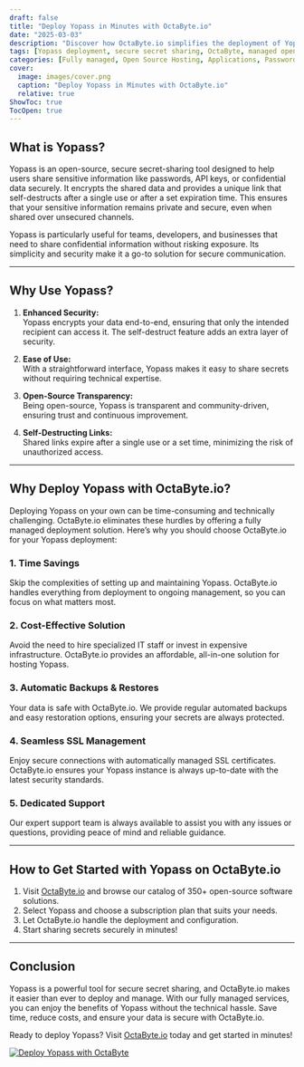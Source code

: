 ```yaml
---
draft: false
title: "Deploy Yopass in Minutes with OctaByte.io"
date: "2025-03-03"
description: "Discover how OctaByte.io simplifies the deployment of Yopass, a secure and open-source secret-sharing tool. Learn why Yopass is essential for secure communication and how OctaByte’s fully managed services save you time, effort, and resources."
tags: [Yopass deployment, secure secret sharing, OctaByte, managed open-source software, Yopass benefits, secure communication tools, automated SSL management, cost-effective software hosting, managed IT services, open-source software hosting]
categories: [Fully managed, Open Source Hosting, Applications, Password Manager]
cover:
  image: images/cover.png
  caption: "Deploy Yopass in Minutes with OctaByte.io"
  relative: true
ShowToc: true
TocOpen: true
---
```



## What is Yopass?

Yopass is an open-source, secure secret-sharing tool designed to help users share sensitive information like passwords, API keys, or confidential data securely. It encrypts the shared data and provides a unique link that self-destructs after a single use or after a set expiration time. This ensures that your sensitive information remains private and secure, even when shared over unsecured channels.

Yopass is particularly useful for teams, developers, and businesses that need to share confidential information without risking exposure. Its simplicity and security make it a go-to solution for secure communication.

---

## Why Use Yopass?

1. **Enhanced Security:**  
   Yopass encrypts your data end-to-end, ensuring that only the intended recipient can access it. The self-destruct feature adds an extra layer of security.

2. **Ease of Use:**  
   With a straightforward interface, Yopass makes it easy to share secrets without requiring technical expertise.

3. **Open-Source Transparency:**  
   Being open-source, Yopass is transparent and community-driven, ensuring trust and continuous improvement.

4. **Self-Destructing Links:**  
   Shared links expire after a single use or a set time, minimizing the risk of unauthorized access.

---

## Why Deploy Yopass with OctaByte.io?

Deploying Yopass on your own can be time-consuming and technically challenging. OctaByte.io eliminates these hurdles by offering a fully managed deployment solution. Here’s why you should choose OctaByte.io for your Yopass deployment:

### 1. **Time Savings**  
   Skip the complexities of setting up and maintaining Yopass. OctaByte.io handles everything from deployment to ongoing management, so you can focus on what matters most.

### 2. **Cost-Effective Solution**  
   Avoid the need to hire specialized IT staff or invest in expensive infrastructure. OctaByte.io provides an affordable, all-in-one solution for hosting Yopass.

### 3. **Automatic Backups & Restores**  
   Your data is safe with OctaByte.io. We provide regular automated backups and easy restoration options, ensuring your secrets are always protected.

### 4. **Seamless SSL Management**  
   Enjoy secure connections with automatically managed SSL certificates. OctaByte.io ensures your Yopass instance is always up-to-date with the latest security standards.

### 5. **Dedicated Support**  
   Our expert support team is always available to assist you with any issues or questions, providing peace of mind and reliable guidance.

---

## How to Get Started with Yopass on OctaByte.io

1. Visit [OctaByte.io](https://octabyte.io) and browse our catalog of 350+ open-source software solutions.
2. Select Yopass and choose a subscription plan that suits your needs.
3. Let OctaByte.io handle the deployment and configuration.
4. Start sharing secrets securely in minutes!

---

## Conclusion

Yopass is a powerful tool for secure secret sharing, and OctaByte.io makes it easier than ever to deploy and manage. With our fully managed services, you can enjoy the benefits of Yopass without the technical hassle. Save time, reduce costs, and ensure your data is secure with OctaByte.io.

Ready to deploy Yopass? Visit [OctaByte.io](https://octabyte.io) today and get started in minutes!

[![Deploy Yopass with OctaByte](/images/deploy-on-octabyte.png)](https://octabyte.io/fully-managed-open-source-services/applications/password-manager/yopass)